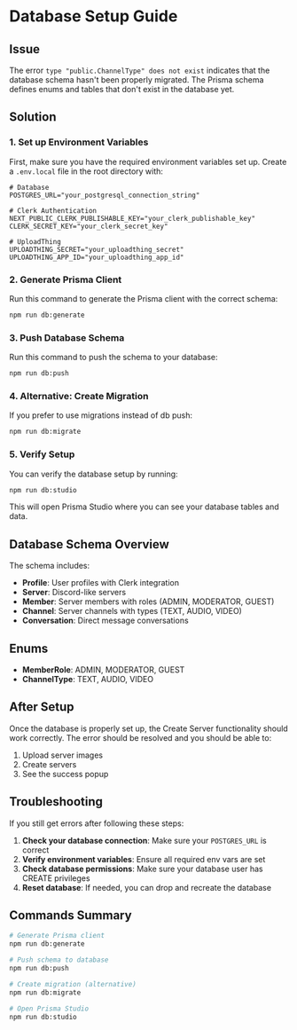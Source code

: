 # Database Setup Guide

## Issue
The error `type "public.ChannelType" does not exist` indicates that the database schema hasn't been properly migrated. The Prisma schema defines enums and tables that don't exist in the database yet.

## Solution

### 1. Set up Environment Variables
First, make sure you have the required environment variables set up. Create a `.env.local` file in the root directory with:

```env
# Database
POSTGRES_URL="your_postgresql_connection_string"

# Clerk Authentication
NEXT_PUBLIC_CLERK_PUBLISHABLE_KEY="your_clerk_publishable_key"
CLERK_SECRET_KEY="your_clerk_secret_key"

# UploadThing
UPLOADTHING_SECRET="your_uploadthing_secret"
UPLOADTHING_APP_ID="your_uploadthing_app_id"
```

### 2. Generate Prisma Client
Run this command to generate the Prisma client with the correct schema:

```bash
npm run db:generate
```

### 3. Push Database Schema
Run this command to push the schema to your database:

```bash
npm run db:push
```

### 4. Alternative: Create Migration
If you prefer to use migrations instead of db push:

```bash
npm run db:migrate
```

### 5. Verify Setup
You can verify the database setup by running:

```bash
npm run db:studio
```

This will open Prisma Studio where you can see your database tables and data.

## Database Schema Overview

The schema includes:
- **Profile**: User profiles with Clerk integration
- **Server**: Discord-like servers
- **Member**: Server members with roles (ADMIN, MODERATOR, GUEST)
- **Channel**: Server channels with types (TEXT, AUDIO, VIDEO)
- **Conversation**: Direct message conversations

## Enums
- **MemberRole**: ADMIN, MODERATOR, GUEST
- **ChannelType**: TEXT, AUDIO, VIDEO

## After Setup
Once the database is properly set up, the Create Server functionality should work correctly. The error should be resolved and you should be able to:
1. Upload server images
2. Create servers
3. See the success popup

## Troubleshooting

If you still get errors after following these steps:

1. **Check your database connection**: Make sure your `POSTGRES_URL` is correct
2. **Verify environment variables**: Ensure all required env vars are set
3. **Check database permissions**: Make sure your database user has CREATE privileges
4. **Reset database**: If needed, you can drop and recreate the database

## Commands Summary

```bash
# Generate Prisma client
npm run db:generate

# Push schema to database
npm run db:push

# Create migration (alternative)
npm run db:migrate

# Open Prisma Studio
npm run db:studio
``` 